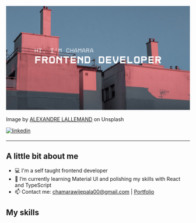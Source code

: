 <img src="https://github.com/Chamara-Wijepala/Chamara-Wijepala/blob/main/images/gh-banner.png" />
<p>Image by <a href="https://unsplash.com/@alexandrelallemand" target="_blank">ALEXANDRE LALLEMAND</a> on Unsplash</p>

<a href="https://www.linkedin.com/in/chamara-wijepala" target="_blank">
<img src=https://img.shields.io/badge/linkedin-%231E77B5.svg?&style=for-the-badge&logo=linkedin&logoColor=white alt=linkedin style="margin-bottom: 5px"/>
</a>

---

## A little bit about me

- 💻 I'm a self taught frontend developer
- 🌱 I’m currently learning Material UI and polishing my skills with React and TypeScript
- 📫 Contact me: chamarawijepala00@gmail.com | [Portfolio](https://chamara-wijepala.onrender.com/)

## My skills

<img align="left" alt="" width="50px" src="https://cdn.jsdelivr.net/gh/devicons/devicon/icons/html5/html5-original.svg" />
<img align="left" alt="" width="50px" src="https://cdn.jsdelivr.net/gh/devicons/devicon/icons/css3/css3-original.svg" />
<img align="left" alt="" width="50px" src="https://cdn.jsdelivr.net/gh/devicons/devicon/icons/javascript/javascript-original.svg" />
<img align="left" alt="" width="50px" src="https://cdn.jsdelivr.net/gh/devicons/devicon/icons/typescript/typescript-original.svg" />
<img align="left" alt="" width="50px" src="https://cdn.jsdelivr.net/gh/devicons/devicon/icons/react/react-original.svg" />
<img align="left" alt="" width="50px" src="https://cdn.jsdelivr.net/gh/devicons/devicon/icons/tailwindcss/tailwindcss-plain.svg" />          
<img align="left" alt="" width="50px" src="https://raw.githubusercontent.com/styled-components/brand/master/styled-components.png" />
<img align="left" alt="" width="50px" src="https://cdn.jsdelivr.net/gh/devicons/devicon/icons/materialui/materialui-original.svg" />
<img align="left" alt="" width="50px" src="https://cdn.jsdelivr.net/gh/devicons/devicon/icons/firebase/firebase-plain.svg" />
